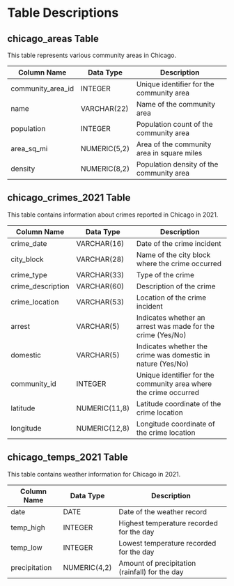 # Table Descriptions

## chicago_areas Table
This table represents various community areas in Chicago.

| Column Name | Data Type | Description |
| -------------- | -------------- | -------------- |
| community_area_id	| INTEGER	| Unique identifier for the community area|
| name |	VARCHAR(22) |	Name of the community area|
| population | INTEGER | Population count of the community area|
| area_sq_mi| NUMERIC(5,2) |	Area of the community area in square miles|
| density	| NUMERIC(8,2) | Population density of the community area|

## chicago_crimes_2021 Table
This table contains information about crimes reported in Chicago in 2021.

| Column Name | Data Type | Description |
| -------------- | -------------- | -------------- |
| crime_date |	VARCHAR(16) |	Date of the crime incident |
| city_block |	VARCHAR(28)	| Name of the city block where the crime occurred |
| crime_type |	VARCHAR(33)	| Type of the crime |
| crime_description |	VARCHAR(60) |	Description of the crime |
| crime_location |	VARCHAR(53)	| Location of the crime incident |
| arrest |	VARCHAR(5) |	Indicates whether an arrest was made for the crime (Yes/No) |
| domestic |	VARCHAR(5)	| Indicates whether the crime was domestic in nature (Yes/No) |
| community_id | INTEGER | Unique identifier for the community area where the crime occurred |
| latitude |	NUMERIC(11,8) |	Latitude coordinate of the crime location |
| longitude	| NUMERIC(12,8)	| Longitude coordinate of the crime location |

## chicago_temps_2021 Table
This table contains weather information for Chicago in 2021.

| Column Name | Data Type | Description |
| -------------- | -------------- | -------------- |
| date |	DATE	| Date of the weather record |
| temp_high	| INTEGER	| Highest temperature recorded for the day |
| temp_low |	INTEGER	| Lowest temperature recorded for the day |
| precipitation |	NUMERIC(4,2) |	Amount of precipitation (rainfall) for the day |

